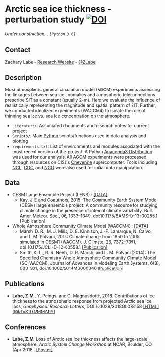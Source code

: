 # Arctic sea ice thickness - perturbation study [![DOI](https://zenodo.org/badge/DOI/10.5281/zenodo.1210287.svg)](https://doi.org/10.5281/zenodo.1210287)


###### Under construction... ```[Python 3.6]```

## Contact
Zachary Labe - [Research Website](http://sites.uci.edu/zlabe/) - [@ZLabe](https://twitter.com/ZLabe)

## Description
Most atmospheric general circulation model (AGCM) experiments assessing the linkages between sea ice anomalies and atmospheric teleconnections prescribe SIT as a constant (usually 2-m). Here we evaluate the influence of realistically representing the magnitude and spatial pattern of SIT. Further, we conducted idealized experiments (WACCM4) to isolate the role of thinning sea ice vs. sea ice concentration on the atmosphere.

+ ```Literature/```: Associated documents and research notes for current project
+ ```Scripts/```: Main [Python](https://www.python.org/) scripts/functions used in data analysis and plotting
+ ```requirements.txt```: List of environments and modules associated with the most recent version of this project. A Python [Anaconda3 Distribution](https://docs.continuum.io/anaconda/) was used for our analysis. All AGCM experiments were processed through resources on CISL's [Cheyenne](https://www2.cisl.ucar.edu/resources/computational-systems/cheyenne) supercomputer. Tools including [NCL](https://www.ncl.ucar.edu/), [CDO](https://code.mpimet.mpg.de/projects/cdo), and [NCO](http://nco.sourceforge.net/) were also used for initial data manipulation.

## Data
+ CESM Large Ensemble Project (LENS) : [[DATA]](http://www.cesm.ucar.edu/projects/community-projects/LENS/data-sets.html)
    + Kay, J. E and Coauthors, 2015: The Community Earth System Model (CESM) large ensemble project: A community resource for studying climate change in the presence of internal climate variability. Bull. Amer. Meteor. Soc., 96, 1333–1349, doi:10.1175/BAMS-D-13-00255.1 [[Publication]](http://journals.ametsoc.org/doi/full/10.1175/BAMS-D-13-00255.1)
+ Whole Atmosphere Community Climate Model (WACCM4) : [[DATA]](http://www.cesm.ucar.edu/working_groups/Whole-Atmosphere/code-release.html)
    + Marsh, D. R., M. J. Mills, D. E. Kinnison, J.-F. Lamarque, N. Calvo, and L. M. Polvani, 2013: Climate change from 1850 to 2005 simulated in CESM1 (WACCM). J. Climate, 26, 7372–7391, doi:10.1175/JCLI-D-12-00558.1 [[Publication]](http://journals.ametsoc.org/doi/abs/10.1175/BAMS-D-13-00255.1)
    + Smith, K. L., R. R. Neely, D. R. Marsh, and L. M. Polvani (2014): The Specified Chemistry Whole Atmosphere Community Climate Model (SC-WACCM), Journal of Advances in Modeling Earth Systems, 6(3), 883–901, doi:10.1002/2014MS000346 [[Publication]](https://agupubs.onlinelibrary.wiley.com/doi/full/10.1002/2014MS000346)


## Publications
+ **Labe, Z.M.**, Y. Peings, and G. Magnusdottir, 2018. Contributions of ice thickness to the atmospheric response from projected Arctic sea ice loss, *Geophysical Research Letters*, DOI:10.1029/2018GL078158 [[HTML]](https://agupubs.onlinelibrary.wiley.com/doi/10.1029/2018GL078158)[[BibTeX]](http://sites.uci.edu/zlabe/files/2018/05/LabeSITagcm_2018b_BibTex.pdf)[[SUMMARY]](http://sites.uci.edu/zlabe/effects-of-sea-ice-thickness-loss/)


## Conferences
+ **Labe, Z.M.** Loss of Arctic sea ice thickness affects the large-scale atmosphere, *Arctic System Change Workshop* at NCAR, Boulder, CO (Apr 2018). [[Poster]](https://sites.uci.edu/zlabe/files/2019/09/ZLabe_042018_BigIdeaPoster.pdf)
